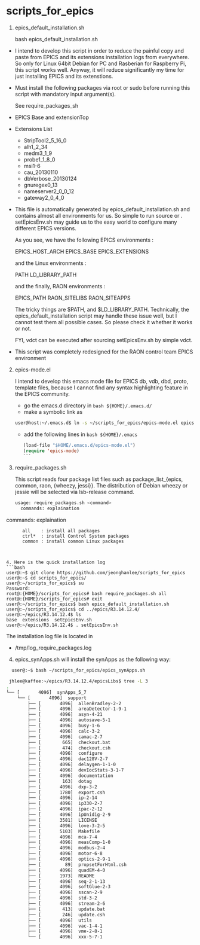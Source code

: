 scripts_for_epics
=================


1. epics_default_installation.sh

   bash epics_default_installation.sh

  * I intend to develop this script in order to reduce the painful
    copy and paste from EPICS and its extensions installation logs
    from everywhere. So only for Linux 64bit Debian for PC and 
    Rasberian for Raspberry Pi, this script works well.
    Anyway, it will reduce significantly my time for just installing
    EPICS and its extenstions.


  * Must install the following packages via root or sudo
    before running this script with mandatory input argument(s).

    See require_packages_sh
    


  * EPICS Base and extensionTop
  * Extensions List
    - StripTool2_5_16_0 
    - alh1_2_34 
    - medm3_1_9 
    - probe1_1_8_0 
    - msi1-6 
    - cau_20130110 
    - dbVerbose_20130124 
    - gnuregex0_13 
    - nameserver2_0_0_12
    - gateway2_0_4_0


  * This file is automatically generated by epics_default_installation.sh and contains almost all environments for us. So simple to run source or . setEpicsEnv.sh may guide us to the easy world to configure many different EPICS versions.

     As you see, we have the following EPICS environments :

       EPICS_HOST_ARCH
       EPICS_BASE
       EPICS_EXTENSIONS

     and the Linux environments :

       PATH
       LD_LIBRARY_PATH
  
     and the finally, RAON environments :

       EPICS_PATH
       RAON_SITELIBS
       RAON_SITEAPPS



     The tricky things are $PATH, and $LD_LIBRARY_PATH. Technically, the epics_default_installation script may handle these issue well, but I cannot test them all possible cases. So please check it whether it works or not.

     FYI, vdct can be executed after sourcing setEpicsEnv.sh by simple vdct.

  * This script was completely redesigned for the RAON control team EPICS environment



2. epics-mode.el


    I intend to develop this emacs mode file for EPICS db, vdb, dbd, proto, template files, because I cannot find any syntax highlighting feature in the EPICS community.

    * go the emacs.d directory in ```bash ${HOME}/.emacs.d/```
    * make a symbolic link as 
    ```bash
    user@host:~/.emacs.d$ ln -s ~/scripts_for_epics/epics-mode.el epics-mode.el
    ```
    * add the following lines in ```bash ${HOME}/.emacs ```
    ```lisp
       (load-file "$HOME/.emacs.d/epics-mode.el")
       (require 'epics-mode)
       ```


3. require_packages.sh

    This script reads four package list files such as package_list_{epics, common, raon, {wheezy, jessi}}.
    The distribution of Debian wheezy or jessie will be selected via lsb-release  command. 
    ```bash
    usage: require_packages.sh <command>
      commands: explaination
  commands: explaination

          all    : install all packages 
          ctrl*  : install Control System packages 
          common : install common Linux packages

   ```

  
4. Here is the quick installation log 
   ```bash
   user@:~$ git clone https://github.com/jeonghanlee/scripts_for_epics
   user@:~$ cd scripts_for_epics/
   user@:~/scripts_for_epics$ su
   Password: 
   root@:{HOME}/scripts_for_epics# bash require_packages.sh all
   root@:{HOME}/scripts_for_epics# exit
   user@:~/scripts_for_epics$ bash epics_default_installation.sh 
   user@:~/scripts_for_epics$ cd ../epics/R3.14.12.4/
   user@:~/epics/R3.14.12.4$ ls
   base  extensions  setEpicsEnv.sh
   user@:~/epics/R3.14.12.4$ . setEpicsEnv.sh 
   ```

  The installation log file is located in 
  * /tmp/log_require_packages.log 
  

4. epics_synApps.sh will install the synApps as the following way:

```bash
  user@:~$ bash ~/scripts_for_epics/epics_synApps.sh 

 jhlee@kaffee:~/epics/R3.14.12.4/epicsLibs$ tree -L 3
.
└── [       4096]  synApps_5_7
    └── [       4096]  support
        ├── [       4096]  allenBradley-2-2
        ├── [       4096]  areaDetector-1-9-1
        ├── [       4096]  asyn-4-21
        ├── [       4096]  autosave-5-1
        ├── [       4096]  busy-1-6
        ├── [       4096]  calc-3-2
        ├── [       4096]  camac-2-7
        ├── [        665]  checkout.bat
        ├── [        474]  checkout.csh
        ├── [       4096]  configure
        ├── [       4096]  dac128V-2-7
        ├── [       4096]  delaygen-1-1-0
        ├── [       4096]  devIocStats-3-1-7
        ├── [       4096]  documentation
        ├── [        163]  dotag
        ├── [       4096]  dxp-3-2
        ├── [       1780]  export.csh
        ├── [       4096]  ip-2-14
        ├── [       4096]  ip330-2-7
        ├── [       4096]  ipac-2-12
        ├── [       4096]  ipUnidig-2-9
        ├── [       3581]  LICENSE
        ├── [       4096]  love-3-2-5
        ├── [       5103]  Makefile
        ├── [       4096]  mca-7-4
        ├── [       4096]  measComp-1-0
        ├── [       4096]  modbus-2-4
        ├── [       4096]  motor-6-8
        ├── [       4096]  optics-2-9-1
        ├── [         89]  propsetForHtml.csh
        ├── [       4096]  quadEM-4-0
        ├── [       1973]  README
        ├── [       4096]  seq-2-1-13
        ├── [       4096]  softGlue-2-3
        ├── [       4096]  sscan-2-9
        ├── [       4096]  std-3-2
        ├── [       4096]  stream-2-6
        ├── [        413]  update.bat
        ├── [        246]  update.csh
        ├── [       4096]  utils
        ├── [       4096]  vac-1-4-1
        ├── [       4096]  vme-2-8-1
        └── [       4096]  xxx-5-7-1


```
  
